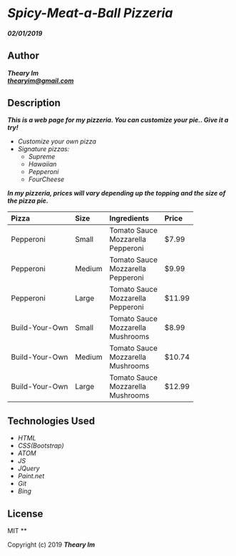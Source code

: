 # _Spicy-Meat-a-Ball Pizzeria_

#### _02/01/2019_
## Author
 _**Theary Im**_  
 _**thearyim@gmail.com**_
## Description
**_This is a web page for my pizzeria. You can customize your pie.. Give it a try!_**
* _Customize your own pizza_
* _Signature pizzas:_
  * _Supreme_
  * _Hawaiian_
  * _Pepperoni_
  * _FourCheese_

**_In my pizzeria, prices will vary depending up the topping and the size of the pizza pie._**

| Pizza     | Size      | Ingredients        | Price          |
| :-------- | :-------- | :--------------    | :------------  |
| Pepperoni   | Small     | Tomato Sauce <br/> Mozzarella <br/> Pepperoni | $7.99 |
| Pepperoni   | Medium    | Tomato Sauce <br/> Mozzarella <br/> Pepperoni | $9.99 |
| Pepperoni   | Large    | Tomato Sauce <br/> Mozzarella <br/> Pepperoni | $11.99 |
| Build-Your-Own   | Small     | Tomato Sauce <br/> Mozzarella <br/> Mushrooms | $8.99 |
| Build-Your-Own   | Medium    | Tomato Sauce <br/> Mozzarella <br/> Mushrooms | $10.74 |
| Build-Your-Own    | Large    | Tomato Sauce <br/> Mozzarella <br/> Mushrooms | $12.99 |

## Technologies Used
* _HTML_
* _CSS(Bootstrap)_
* _ATOM_
* _JS_
* _JQuery_
* _Paint.net_
* _Git_
* _Bing_

## License
MIT
**

Copyright (c) 2019 **_Theary Im_**

